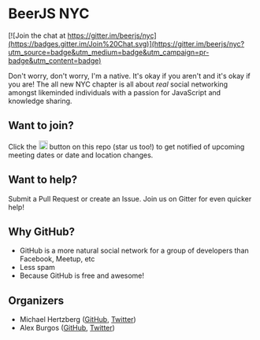 # BeerJS NYC

[![Join the chat at https://gitter.im/beerjs/nyc](https://badges.gitter.im/Join%20Chat.svg)](https://gitter.im/beerjs/nyc?utm_source=badge&utm_medium=badge&utm_campaign=pr-badge&utm_content=badge)

Don't worry, don't worry, I'm a native. It's okay if you aren't and it's okay if you are! The all 
new NYC chapter is all about _real_ social networking amongst likeminded individuals with a 
passion for JavaScript and knowledge sharing.

## Want to join?

Click the <img src="http://beerjs.github.io/sf/assets/watch.png" height="18">
button on this repo (star us too!) to get notified of upcoming meeting dates or
date and location changes.

## Want to help?

Submit a Pull Request or create an Issue. Join us on Gitter for even quicker help!

## Why GitHub?

* GitHub is a more natural social network for a group of developers than Facebook, Meetup, etc
* Less spam
* Because GitHub is free and awesome!

## Organizers

* Michael Hertzberg ([GitHub](https://github.com/moimikey), [Twitter](https://twitter.com/moimikey))
* Alex Burgos ([GitHub](https://github.com/alexburgos), [Twitter](https://twitter.com/_aburgos_))
